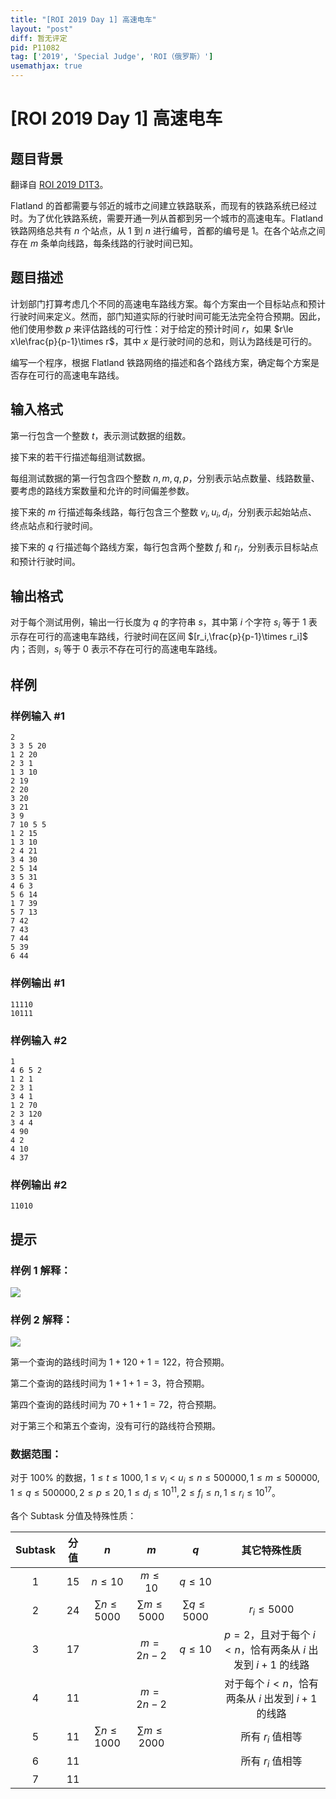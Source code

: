 ```yaml
---
title: "[ROI 2019 Day 1] 高速电车"
layout: "post"
diff: 暂无评定
pid: P11082
tag: ['2019', 'Special Judge', 'ROI（俄罗斯）']
usemathjax: true
---
```


# [ROI 2019 Day 1] 高速电车
## 题目背景

翻译自 [ROI 2019 D1T3](https://neerc.ifmo.ru/school/archive/2018-2019/ru-olymp-roi-2019-day1.pdf)。

Flatland 的首都需要与邻近的城市之间建立铁路联系，而现有的铁路系统已经过时。为了优化铁路系统，需要开通一列从首都到另一个城市的高速电车。Flatland 铁路网络总共有 $n$ 个站点，从 $1$ 到 $n$ 进行编号，首都的编号是 $1$。在各个站点之间存在 $m$ 条单向线路，每条线路的行驶时间已知。
## 题目描述

计划部门打算考虑几个不同的高速电车路线方案。每个方案由一个目标站点和预计行驶时间来定义。然而，部门知道实际的行驶时间可能无法完全符合预期。因此，他们使用参数 $p$ 来评估路线的可行性：对于给定的预计时间 $r$，如果 $r\le x\le\frac{p}{p-1}\times r$，其中 $x$ 是行驶时间的总和，则认为路线是可行的。

编写一个程序，根据 Flatland 铁路网络的描述和各个路线方案，确定每个方案是否存在可行的高速电车路线。
## 输入格式

第一行包含一个整数 $t$，表示测试数据的组数。

接下来的若干行描述每组测试数据。

每组测试数据的第一行包含四个整数 $n,m,q,p$，分别表示站点数量、线路数量、要考虑的路线方案数量和允许的时间偏差参数。

接下来的 $m$ 行描述每条线路，每行包含三个整数 $v_i,u_i,d_i$，分别表示起始站点、终点站点和行驶时间。

接下来的 $q$ 行描述每个路线方案，每行包含两个整数 $f_i$ 和 $r_i$，分别表示目标站点和预计行驶时间。
## 输出格式

对于每个测试用例，输出一行长度为 $q$ 的字符串 $s$，其中第 $i$ 个字符 $s_i$ 等于 $1$ 表示存在可行的高速电车路线，行驶时间在区间 $[r_i,\frac{p}{p-1}\times r_i]$ 内；否则，$s_i$ 等于 $0$ 表示不存在可行的高速电车路线。
## 样例

### 样例输入 #1
```
2
3 3 5 20
1 2 20
2 3 1
1 3 10
2 19
2 20
3 20
3 21
3 9
7 10 5 5
1 2 15
1 3 10
2 4 21
3 4 30
2 5 14
3 5 31
4 6 3
5 6 14
1 7 39
5 7 13
7 42
7 43
7 44
5 39
6 44
```
### 样例输出 #1
```
11110
10111
```
### 样例输入 #2
```
1
4 6 5 2
1 2 1
2 3 1
3 4 1
1 2 70
2 3 120
3 4 4
4 90
4 2
4 10
4 37
```
### 样例输出 #2
```
11010
```
## 提示

### 样例 $1$ 解释：

![](https://cdn.luogu.com.cn/upload/image_hosting/m08fbash.png)

### 样例 $2$ 解释：

![](https://cdn.luogu.com.cn/upload/image_hosting/pr2q9k2f.png)

第一个查询的路线时间为 $1 + 120 + 1 = 122$，符合预期。

第二个查询的路线时间为 $1 + 1 + 1 = 3$，符合预期。

第四个查询的路线时间为 $70 + 1 + 1 = 72$，符合预期。 

对于第三个和第五个查询，没有可行的路线符合预期。

### 数据范围：

对于 $100\%$ 的数据，$1\le t\le1000,1\le v_i<u_i\le n\le500000,1\le m\le500000,1\le q\le500000,2\le p\le20,1\le d_i\le10^{11},2\le f_i\le n,1\le r_i\le10^{17}$。

各个 Subtask 分值及特殊性质：

| Subtask | 分值 | $n$ | $m$ | $q$ | 其它特殊性质 |
| :----------: | :----------: | :----------: | :----------: | :----------: | :----------: |
| $1$ | $15$ | $n\le10$ | $m\le10$ | $q\le10$ |  |
| $2$ | $24$ | $\sum n\le5000$ | $\sum m\le5000$ | $\sum q\le5000$ | $r_i\le5000$ |
| $3$ | $17$ |  | $m=2n-2$ | $q\le10$ | $p=2$，且对于每个 $i<n$，恰有两条从 $i$ 出发到 $i+1$ 的线路 |
| $4$ | $11$ |  | $m=2n-2$ |  | 对于每个 $i<n$，恰有两条从 $i$ 出发到 $i+1$ 的线路 |
| $5$ | $11$ | $\sum n\le1000$ | $\sum m\le2000$ |  | 所有 $r_i$ 值相等 |
| $6$ | $11$ |  |  |  | 所有 $r_i$ 值相等 |
| $7$ | $11$ |  |  |  |  |
